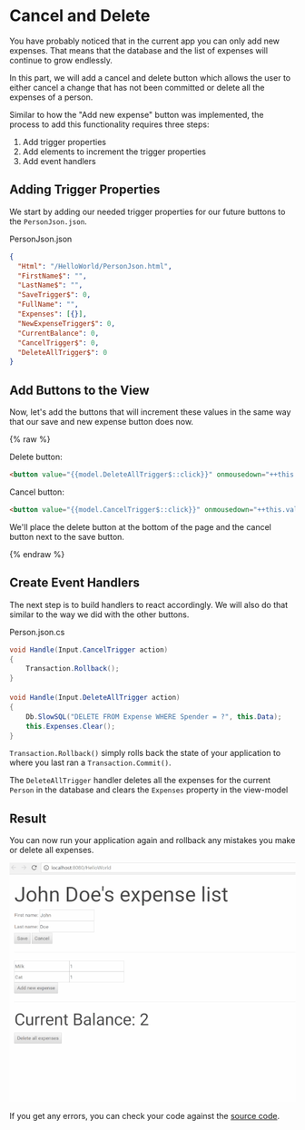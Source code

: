 # Cancel and Delete

You have probably noticed that in the current app you can only add new expenses. That means that the database and the list of expenses will continue to grow endlessly.

In this part, we will add a cancel and delete button which allows the user to either cancel a change that has not been committed or delete all the expenses of a person.

Similar to how the "Add new expense" button was implemented, the process to add this functionality requires three steps:
1. Add trigger properties
2. Add elements to increment the trigger properties
3. Add event handlers

## Adding Trigger Properties

We start by adding our needed trigger properties for our future buttons to the `PersonJson.json`.

<div class="code-name">PersonJson.json</div>

```json
{
  "Html": "/HelloWorld/PersonJson.html",
  "FirstName$": "",
  "LastName$": "",
  "SaveTrigger$": 0,
  "FullName": "",
  "Expenses": [{}],
  "NewExpenseTrigger$": 0,
  "CurrentBalance": 0,
  "CancelTrigger$": 0,
  "DeleteAllTrigger$": 0
}
```

## Add Buttons to the View

Now, let's add the buttons that will increment these values in the same way that our save and new expense button does now.

{% raw %}

Delete button:
```html
<button value="{{model.DeleteAllTrigger$::click}}" onmousedown="++this.value">Delete all expenses</button>
```

Cancel button:
```html
<button value="{{model.CancelTrigger$::click}}" onmousedown="++this.value">Cancel</button>
```

We'll place the delete button at the bottom of the page and the cancel button next to the save button.

{% endraw %}

## Create Event Handlers

The next step is to build handlers to react accordingly. We will also do that similar to the way we did with the other buttons.

<div class="code-name">Person.json.cs</div>

```cs
void Handle(Input.CancelTrigger action)
{
    Transaction.Rollback();
}

void Handle(Input.DeleteAllTrigger action)
{
    Db.SlowSQL("DELETE FROM Expense WHERE Spender = ?", this.Data);
    this.Expenses.Clear();
}
```

`Transaction.Rollback()` simply rolls back the state of your application to where you last ran a `Transaction.Commit()`.

The `DeleteAllTrigger` handler deletes all the expenses for the current `Person` in the database and clears the `Expenses` property in the view-model

## Result

You can now run your application again and rollback any mistakes you make or delete all expenses.

![part 6 gif](/assets/resizedpart6.gif)

If you get any errors, you can check your code against the [source code](https://github.com/StarcounterApps/HelloWorld/commit/7f370fde6c500989c2b1b49b6390279c17094c25).
